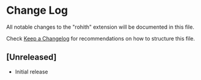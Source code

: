 # Change Log

All notable changes to the "rohith" extension will be documented in this file.

Check [Keep a Changelog](http://keepachangelog.com/) for recommendations on how to structure this file.

## [Unreleased]

- Initial release
